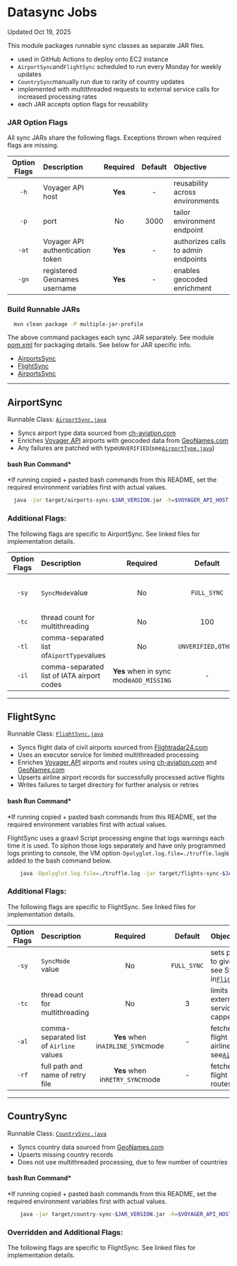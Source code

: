 # Datasync Jobs
Updated Oct 19, 2025

This module packages runnable sync classes as separate JAR files.
- used in GitHub Actions to deploy onto EC2 instance
- `AirportSync`and`FlightSync` scheduled to run every Monday for weekly updates
- `CountrySync`manually run due to rarity of country updates
- implemented with multithreaded requests to external service calls for increased processing rates
- each JAR accepts option flags for reusability

### JAR Option Flags
All sync JARs share the following flags. Exceptions thrown when required flags are missing.

| Option Flags | Description                      |  Required  | Default | Objective                                       |
|:-----:|:---------------------------------|:----------:|:-------:|:------------------------------------------------|
|     `-h`     | Voyager API host                 |  **Yes**   |    -    | reusability across environments                 |
|     `-p`     | port                             |     No     |  3000   | tailor environment endpoint                     |
|    `-at`     | Voyager API authentication token |  **Yes**   |    -    | authorizes calls to admin endpoints             |
|    `-gn`     | registered Geonames username     |  **Yes**   |    -    | enables geocoded enrichment                     |

### Build Runnable JARs
```bash
  mvn clean package -P multiple-jar-profile
```
The above command packages each sync JAR separately. See module [pom.xml](pom.xml) for packaging details. See below for JAR specific info.
- [AirportsSync](#airportsync)
- [FlightSync](#flightsync)
- [AirportsSync](#airportsync)
<hr>

## AirportSync
Runnable Class: [`AirportSync.java`](src/main/java/org/voyager/sync/AirportSync.java)
- Syncs airport type data sourced from [ch-aviation.com](https://www.ch-aviation.com/airports)
- Enriches [Voyager API](https://github.com/maxinefonua/voyager-api) airports with geocoded data from [GeoNames.com](https://www.geonames.org/export/web-services.html#findNearbyPlaceName)
- Any failures are patched with type`UNVERIFIED`(see[`AirportType.java`](../voyager-models/src/main/java/org/voyager/commons/model/airport/AirportType.java))
#### bash Run Command*
*If running copied + pasted bash commands from this README, set the required environment variables first with actual values.
```bash
  java -jar target/airports-sync-$JAR_VERSION.jar -h=$VOYAGER_API_HOST -at=$VOYAGER_API_KEY -gn=$GEONAMES_API_USERNAME -tp=unverified
```
### Additional Flags:
The following flags are specific to AirportSync. See linked files for implementation details.

| Option Flags | Description                                |                    Required                     |      Default       | Objective                                                                                                                                           |
|:------------:|:-------------------------------------------|:-----------------------------------------------:|:------------------:|:----------------------------------------------------------------------------------------------------------------------------------------------------|
|    `-sy`     | `SyncMode`value                            |                       No                        |    `FULL_SYNC`     | sets processing mode to given value<br>see`SyncMode`enum in[`AirportSyncConfig.java`](src/main/java/org/voyager/sync/config/AirportSyncConfig.java) |
|    `-tc`     | thread count for multithreading            |                       No                        |        100         | increases processing throughput                                                                                                                     |
|    `-tl`     | comma-separated list of`AiportType`values  |                       No                        | `UNVERIFIED,OTHER` | process airports of given types<br>see[`AirportType.java`](../voyager-models/src/main/java/org/voyager/commons/model/airport/AirportType.java)      |
|    `-il`     | comma-separated list of IATA airport codes |     **Yes** when in sync mode`ADD_MISSING`      |         -          | builds and inserts airport records to Voyager                                                                                                       | 

<hr>

## FlightSync
Runnable Class: [`FlightSync.java`](src/main/java/org/voyager/sync/FlightSync.java)
- Syncs flight data of civil airports sourced from [Flightradar24.com](https://www.flightradar24.com/data/airlines)
- Uses an executor service for limited multithreaded processing
- Enriches [Voyager API](https://github.com/maxinefonua/voyager-api) airports and routes using [ch-aviation.com](https://www.ch-aviation.com/airports) and [GeoNames.com](https://www.geonames.org/export/web-services.html#findNearbyPlaceName)
- Upserts airline airport records for successfully processed active flights
- Writes failures to target directory for further analysis or retries
#### bash Run Command*
*If running copied + pasted bash commands from this README, set the required environment variables first with actual values.

FlightSync uses a graavl Script processing engine that logs warnings each time it is used. To siphon those logs separately and have only programmed logs printing to console, the VM option`-Dpolyglot.log.file=./truffle.log`is added to the bash command below.
```bash
    java -Dpolyglot.log.file=./truffle.log -jar target/flights-sync-$JAR_VERSION.jar -h=$VOYAGER_API_HOST -at=$VOYAGER_API_KEY -gn=$GEONAMES_API_USERNAME
```
### Additional Flags:
The following flags are specific to FlightSync. See linked files for implementation details.

| Option Flags | Description                              |             Required              |   Default   | Objective                                                                                                                                                                                  |
|:------------:|:-----------------------------------------|:---------------------------------:|:-----------:|:-------------------------------------------------------------------------------------------------------------------------------------------------------------------------------------------|
|    `-sy`     | `SyncMode` value                         |                No                 | `FULL_SYNC` | sets processing mode to given value<br>see SyncMode enum in[`FlightSyncConfig.java`](src/main/java/org/voyager/sync/config/FlightSyncConfig.java)                                          |
|    `-tc`     | thread count for multithreading          |                No                 |      3      | limits request rates to external enrichment service<br>capped at **5**                                                                                                                     |
|    `-al`     | comma-separated list of `Airline` values | **Yes** when in`AIRLINE_SYNC`mode |      -      | fetches and inserts flight data for given airline values<br>see[`Airline.java`](../voyager-models/src/main/java/org/voyager/commons/model/airline/Airline.java)                            |
|    `-rf`     | full path and name of retry file         |  **Yes** when in`RETRY_SYNC`mode  |      -      | fetches and inserts flight data for failed routes in given retry file |

<hr>

## CountrySync
Runnable Class: [`CountrySync.java`](src/main/java/org/voyager/sync/CountrySync.java)
- Syncs country data sourced from [GeoNames.com](https://www.geonames.org/export/web-services.html#findNearbyPlaceName)
- Upserts missing country records
- Does not use multithreaded processing, due to few number of countries
#### bash Run Command*
*If running copied + pasted bash commands from this README, set the required environment variables first with actual values.
```bash
    java -jar target/country-sync-$JAR_VERSION.jar -h=$VOYAGER_API_HOST -at=$VOYAGER_API_KEY -gn=$GEONAMES_API_USERNAME
```
### Overridden and Additional Flags:
The following flags are specific to FlightSync. See linked files for implementation details.